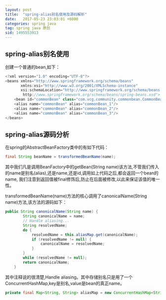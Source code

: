 ```yaml
---
layout: post
title:  "spring-alias别名使用及源码解析"
date:   2017-05-23 23:03:01 +0800
categories: spring java
tag: spring java 原创
sid: 1495553913
---
```


##  spring-alias别名使用

创建一个普通的bean,如下：
~~~java
<?xml version="1.0" encoding="UTF-8"?>
<beans xmlns="http://www.springframework.org/schema/beans"
       xmlns:xsi="http://www.w3.org/2001/XMLSchema-instance"
       xsi:schemaLocation="http://www.springframework.org/schema/beans
        http://www.springframework.org/schema/beans/spring-beans.xsd">
    <bean id="commonBean" class="com.vcg.community.commonbean.CommonBean"/>
    <alias name="commonBean" alias="commonBean_1"/>
    <alias name="commonBean" alias="commonBean_2"/>
    <alias name="commonBean" alias="commonBean_3"/>
</beans>
~~~

##  spring-alias源码分析

在spring的AbstractBeanFactory类中的有如下代码：
~~~java
final String beanName = transformedBeanName(name);
~~~
其中我们凡是调用BeanFactory中的getBean(String name)该方法,不管我们传入的name是别名(alias),还是name,还是id,调用如上代码之后,都会返回一个bean的name,
我们注意到返回值被final修饰后,防止在后面被修改,以此来保证该值的唯一性。

transformedBeanName(name)方法的核心调用了canonicalName(String name)方法,该方法的源码如下：
~~~java
public String canonicalName(String name) {
		String canonicalName = name;
		// Handle aliasing...
		String resolvedName;
		do {
			resolvedName = this.aliasMap.get(canonicalName);
			if (resolvedName != null) {
				canonicalName = resolvedName;
			}
		}
		while (resolvedName != null);
		return canonicalName;
	}
~~~
其中注释说的很清楚,Handle aliasing。其中存储别名只是用了一个ConcurrentHashMap,key是别名,value是bean的真正name。
~~~java
private final Map<String, String> aliasMap = new ConcurrentHashMap<String, String>(16);
~~~